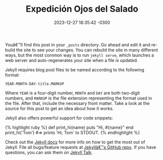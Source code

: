 ﻿---
title:  "Expedición Ojos del Salado"
date:   2023-12-27 18:35:42 -0300
categories: 
  - blog
  - trekking
tags:
  - Club Andino Ojos del Salado
  - montañismo
  - tiempo libre
sidebar:
  - title: "Title"
    image: /assets/images/ubicacion_ODS2.png
    image_alt: "image"
    text: "Some text here."
  - title: "Another Title"
    text: "More text here."
excerpt: Prueba de texto con **markdown**
header:
  teaser: "/assets/images/Imagen1.jpg"
  overlay_image: "/assets/images/Imagen1.jpg"
---
Youâ€™ll find this post in your `_posts` directory. Go ahead and edit it and re-build the site to see your changes. You can rebuild the site in many different ways, but the most common way is to run `jekyll serve`, which launches a web server and auto-regenerates your site when a file is updated.

Jekyll requires blog post files to be named according to the following format:

`YEAR-MONTH-DAY-title.MARKUP`

Where `YEAR` is a four-digit number, `MONTH` and `DAY` are both two-digit numbers, and `MARKUP` is the file extension representing the format used in the file. After that, include the necessary front matter. Take a look at the source for this post to get an idea about how it works.

Jekyll also offers powerful support for code snippets:

{% highlight ruby %}
def print_hi(name)
  puts "Hi, #{name}"
end
print_hi('Tom')
#=> prints 'Hi, Tom' to STDOUT.
{% endhighlight %}

Check out the [Jekyll docs][jekyll-docs] for more info on how to get the most out of Jekyll. File all bugs/feature requests at [Jekyllâ€™s GitHub repo][jekyll-gh]. If you have questions, you can ask them on [Jekyll Talk][jekyll-talk].

[jekyll-docs]: https://jekyllrb.com/docs/home
[jekyll-gh]:   https://github.com/jekyll/jekyll
[jekyll-talk]: https://talk.jekyllrb.com/
